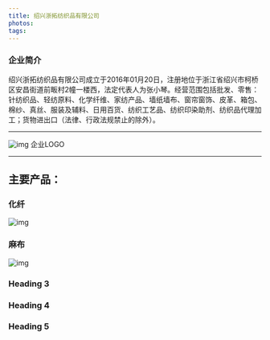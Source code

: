 ```yaml
---
title: 绍兴浙拓纺织品有限公司
photos: 
tags:
---
```


### 企业简介
绍兴浙拓纺织品有限公司成立于2016年01月20日，注册地位于浙江省绍兴市柯桥区安昌街道前畈村2幢一楼西，法定代表人为张小琴。经营范围包括批发、零售：针纺织品、轻纺原料、化学纤维、家纺产品、墙纸墙布、窗帘窗饰、皮革、箱包、棉纱、真丝、服装及辅料、日用百货、纺织工艺品、纺织印染助剂、纺织品代理加工；货物进出口（法律、行政法规禁止的除外）。

---
![img](https://i.loli.net/2020/08/15/jnkRHh1ADcuNWgw.jpg)
                         企业LOGO

---

## 主要产品：

### 化纤
![img](https://i.loli.net/2020/08/15/NmShFMETZt4wvQC.jpg)

### 麻布
![img](https://i.loli.net/2020/08/15/hYnH3Q2VbsTGczE.jpg)

### Heading 3

### Heading 4

### Heading 5

